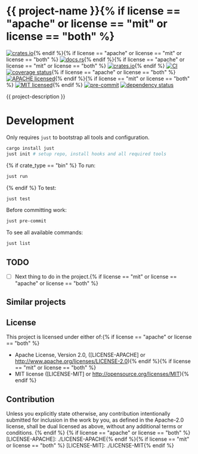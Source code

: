 # {{ project-name }}{% if license == "apache" or license == "mit" or license == "both" %}
[![crates.io](https://img.shields.io/crates/v/{{project-name}}.svg)](https://crates.io/crates/{{crate_name}}){% endif %}{% if license == "apache" or license == "mit" or license == "both" %}
[![docs.rs](https://img.shields.io/docsrs/{{project-name}})](https://docs.rs/{{crate_name}}){% endif %}{% if license == "apache" or license == "mit" or license == "both" %}
[![crates.io](https://img.shields.io/crates/d/{{project-name}}.svg)](https://crates.io/crates/{{crate_name}}){% endif %}
[![CI](https://github.com/{{gh-username}}/{{project-name}}/workflows/CI/badge.svg)](https://github.com/{{gh-username}}/{{project-name}}/actions?query=workflow%3ACI)
[![coverage status](https://coveralls.io/repos/github/{{gh-username}}/{{project-name}}/badge.svg?branch=main)](https://coveralls.io/github/{{gh-username}}/{{project-name}}?branch=main){% if license == "apache" or license == "both" %}
[![APACHE licensed](https://shields.io/github/license/{{gh-username}}/{{project-name}}.svg)](https://github.com/{{gh-username}}/{{project-name}}/blob/main/LICENSE-APACHE){% endif %}{% if license == "mit" or license == "both" %}
[![MIT licensed](https://img.shields.io/badge/license-MIT-blue.svg)](https://github.com/{{gh-username}}/{{project-name}}/blob/main/LICENSE-MIT){% endif %}
[![pre-commit](https://img.shields.io/badge/pre--commit-enabled-brightgreen?logo=pre-commit&logoColor=white)](https://github.com/pre-commit/pre-commit)
[![dependency status](https://deps.rs/repo/github/{{gh-username}}/{{project-name}}/status.svg)](https://deps.rs/repo/github/{{gh-username}}/{{project-name}})

{{ project-description }}

# Development

Only requires `just` to bootstrap all tools and configuration.
```bash
cargo install just
just init # setup repo, install hooks and all required tools
```
{% if crate_type == "bin" %}
To run:
```bash
just run
```
{% endif %}
To test:
```bash
just test
```

Before committing work:
```bash
just pre-commit
```

To see all available commands:
```bash
just list
```

## TODO
- [ ] Next thing to do in the project.{% if license == "mit" or license == "apache" or license == "both" %}

## Similar projects

## License

This project is licensed under either of:{% if license == "apache" or license == "both" %}
* Apache License, Version 2.0, ([LICENSE-APACHE] or http://www.apache.org/licenses/LICENSE-2.0){% endif %}{% if license == "mit" or license == "both" %}
* MIT license ([LICENSE-MIT] or http://opensource.org/licenses/MIT){% endif %}

## Contribution

Unless you explicitly state otherwise, any contribution intentionally submitted for inclusion in the work by you, as
defined in the Apache-2.0 license, shall be dual licensed as above, without any additional terms or conditions.
{% endif %}
{% if license == "apache" or license == "both" %}
[LICENSE-APACHE]: ./LICENSE-APACHE{% endif %}{% if license == "mit" or license == "both" %}
[LICENSE-MIT]: ./LICENSE-MIT{% endif %}
